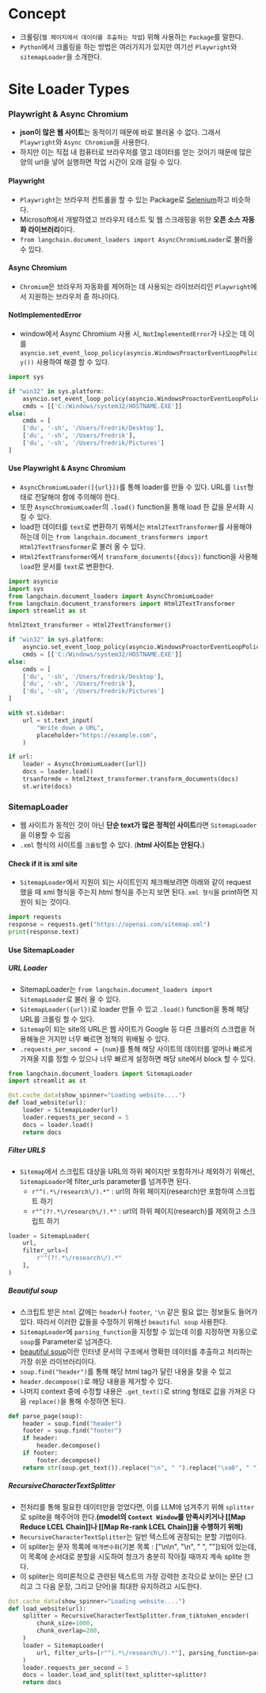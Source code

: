# Concept
- 크롤링(`웹 페이지에서 데이터를 추출하는 작업`) 위해 사용하는 `Package`를 말한다.
- `Python`에서 크롤링을 하는 방법은 여러가지가 있지만 여기선 `Playwright`와 `sitemapLoader`을 소개한다.
# Site Loader Types
### Playwright  & Async Chromium 
- **json이 많은 웹 사이트**는 동적이기 때문에 바로 불러올 수 없다. 그래서 `Playwright`와 `Async Chromium`을 사용한다.
- 하지만 이는 직접 내 컴퓨터로 브라우저를 열고 데이터를 얻는 것이기 때문에 많은 양의 url을 넣어 실행하면 작업 시간이 오래 걸릴 수 있다.
#### Playwright
- `Playwright`는 브라우저 컨트롤을 할 수 있는 Package로 [Selenium](https://www.selenium.dev/)하고 비슷하다.
- Microsoft에서 개발하였고 브라우저 테스트 및 웹 스크래핑을 위한 **오픈 소스 자동화 라이브러리**이다.
- `from langchain.document_loaders import AsyncChromiumLoader`로 불러올 수 있다.
#### Async Chromium 
- `Chromium`은 브라우저 자동화를 제어하는 데 사용되는 라이브러리인 `Playwright`에서 지원하는 브라우저 중 하나이다.
#### NotImplementedError
- window에서 Async Chromium 사용 시, `NotImplementedError`가 나오는 데 이를 `asyncio.set_event_loop_policy(asyncio.WindowsProactorEventLoopPolicy())` 사용하여 해결 할 수 있다.

```python
import sys

if "win32" in sys.platform:
    asyncio.set_event_loop_policy(asyncio.WindowsProactorEventLoopPolicy())
    cmds = [['C:/Windows/system32/HOSTNAME.EXE']]
else:
    cmds = [
    ['du', '-sh', '/Users/fredrik/Desktop'],
    ['du', '-sh', '/Users/fredrik'],
    ['du', '-sh', '/Users/fredrik/Pictures']
]
```
#### Use Playwright  & Async Chromium 
- `AsyncChromiumLoader([{url}])`를 통해 loader를 만들 수 있다. URL를 `list`형태로 전달해야 함에 주의해야 한다.
- 또한 `AsyncChromiumLoader`의 `.load()` function을 통해 load 한 값을 문서화 시킬 수 있다.
- load한 데이터를 `text`로 변환하기 위해서는 `Html2TextTransformer`를 사용해야 하는데 이는 `from langchain.document_transformers import Html2TextTransformer`로 불러 올 수 있다.
- `Html2TextTransformer`에서 `transform_documents({docs})` function을 사용해 `load`한 문서를 `text`로 변환한다.

```python
import asyncio
import sys
from langchain.document_loaders import AsyncChromiumLoader
from langchain.document_transformers import Html2TextTransformer
import streamlit as st

html2text_transformer = Html2TextTransformer()

if "win32" in sys.platform:
    asyncio.set_event_loop_policy(asyncio.WindowsProactorEventLoopPolicy())
    cmds = [['C:/Windows/system32/HOSTNAME.EXE']]
else:
    cmds = [
    ['du', '-sh', '/Users/fredrik/Desktop'],
    ['du', '-sh', '/Users/fredrik'],
    ['du', '-sh', '/Users/fredrik/Pictures']
]

with st.sidebar:
    url = st.text_input(
        "Write down a URL",
        placeholder="https://example.com",
    )

if url:
    loader = AsyncChromiumLoader([url])
    docs = loader.load()
    trsanformde = html2text_transformer.transform_documents(docs)
    st.write(docs)
```
###  SitemapLoader
- 웹 사이트가 동적인 것이 아닌 **단순 text가 많은 정적인 사이트**라면 `SitemapLoader`을 이용할 수 있음
- `.xml` 형식의 사이트를 `크롤링`할 수 있다. (**html 사이트는 안된다.**)
#### Check if it is xml site
-  `SitemapLoader`에서 지원이 되는 사이트인지 체크해보려면 아래와 같이 request 했을 때 xml 형식을 주는지 html 형식을 주는지 보면 된다. `xml 형식`을 print하면 지원이 되는 것이다.
```python  
import requests  
response = requests.get("https://openai.com/sitemap.xml")  
print(response.text)  
```
#### Use SitemapLoader
##### URL Loader
- SitemapLoader는 `from langchain.document_loaders import SitemapLoader`로 불러 올 수 있다.
- `SitemapLoader({url})`로 loader 만들 수 있고 `.load()` function을 통해 해당 URL를 크롤링 할 수 있다.
- `Sitemap`이 되는 site의 URL은 웹 사이트가 Google 등 다른 크롤러의 스크랩을 허용해놓은 거지만 너무 빠르면 정책의 위배될 수 있다.
- `.requests_per_second = {num}`를 통해 해당 사이트의 데이터를 얼머나 빠르게 가져올 지를 정할 수 있으나 너무 빠르게 설정하면 해당 site에서 block 할 수 있다.
 
```python
from langchain.document_loaders import SitemapLoader
import streamlit as st

@st.cache_data(show_spinner="Loading website....")
def load_website(url):
    loader = SitemapLoader(url)
    loader.requests_per_second = 5
    docs = loader.load()
    return docs
```
##### Filter URLS
- `Sitemap`에서 스크립트 대상을 URL의 하위 페이지만 포함하거나 제외하기 위해선, `SitemapLoader`에 filter_urls parameter를 넘겨주면 된다.
	- `r"^(.*\/research\/).*"` : url의 하위 페이지(research)만 포함하여 스크립트 하기
	- `r"^(?!.*\/research\/).*"` : url의 하위 페이지(research)를 제외하고 스크립트 하기

```python
loader = SitemapLoader(
	url,
	filter_urls=[
		r"^(?!.*\/research\/).*"
	],
)
```
##### Beautiful soup
- 스크립트 받은 `html` 값에는 `header`나 `footer`, `'\n` 같은 필요 없는 정보들도 들어가 있다. 따라서 이러한 값들을 수정하기 위해선 `beautiful soup` 사용한다. 
- `SitemapLoader`에 `parsing_function`을 지정할 수 있는데 이를 지정하면 자동으로 `soup`를 Parameter로 넘겨준다.
- [beautiful soup](https://en.wikipedia.org/wiki/Beautiful_Soup_(HTML_parser))이란 인터넷 문서의 구조에서 명확한 데이터를 추출하고 처리하는 가장 쉬운 라이브러리이다.
- `soup.find("header")`를 통해 해당 html tag가 달린 내용을 찾을 수 있고
- `header.decompose()`로 해당 내용을 제거할 수 있다.
- 나머지 context 중에 수정할 내용은 `.get_text()`로 string 형태로 값을 가져온 다음 `replace()`을 통해 수정하면 된다.
```python
def parse_page(soup):
    header = soup.find("header")
    footer = soup.find("footer")
    if header:
        header.decompose()
    if footer:
        footer.decompose()
    return str(soup.get_text()).replace("\n", " ").replace("\xa0", " ")
```
##### RecursiveCharacterTextSplitter 
- 전처리를 통해 필요한 데이터만을 얻었다면, 이를 LLM에 넘겨주기 위해 `splitter`로 splite을 해주어야 한다.**(model의 `Context Window`를 만족시키거나 [[Map Reduce LCEL Chain]]나 [[Map Re-rank LCEL Chain]]을 수행하기 위해)**
- `RecursiveCharacterTextSplitter`는 일반 텍스트에 권장되는 분할 기법이다. 
- 이 spliter는 문자 목록에 `매개변수화`(기본 목록 : ["\n\n", "\n", " ", ""])되어 있는데, 이 목록에 순서대로 분할을 시도하여 청크가 충분히 작아질 때까지 계속 splite 한다.
- 이 spliter는 의미론적으로 관련된 텍스트의 가장 강력한 조각으로 보이는 문단 (그리고 그 다음 문장, 그리고 단어)을 최대한 유지하려고 시도한다.
```python
@st.cache_data(show_spinner="Loading website....")
def load_website(url):
    splitter = RecursiveCharacterTextSplitter.from_tiktoken_encoder(
        chunk_size=1000,
        chunk_overlap=200,
    )
    loader = SitemapLoader(
        url, filter_urls=[r"^(.*\/research\/).*"], parsing_function=parse_page
    )
    loader.requests_per_second = 5
    docs = loader.load_and_split(text_splitter=splitter)
    return docs
```
